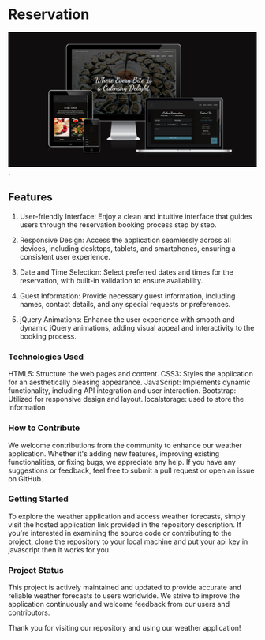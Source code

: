 # Reservation

![Weatherwiseimg](https://github.com/HOSSJBR/Velvet-Palate/blob/main/assets/images/Restaurant.png).

## Features

1. User-friendly Interface:
   Enjoy a clean and intuitive interface that guides users through the reservation booking process step by step.

2. Responsive Design:
   Access the application seamlessly across all devices, including desktops, tablets, and smartphones, ensuring a consistent user experience.

3. Date and Time Selection:
   Select preferred dates and times for the reservation, with built-in validation to ensure availability.

4. Guest Information:
   Provide necessary guest information, including names, contact details, and any special requests or preferences.

5. jQuery Animations:
   Enhance the user experience with smooth and dynamic jQuery animations, adding visual appeal and interactivity to the booking process.

### Technologies Used

HTML5: Structure the web pages and content.
CSS3: Styles the application for an aesthetically pleasing appearance.
JavaScript: Implements dynamic functionality, including API integration and user interaction.
Bootstrap: Utilized for responsive design and layout.
localstorage: used to store the information

### How to Contribute

We welcome contributions from the community to enhance our weather application. Whether it's adding new features, improving existing functionalities, or fixing bugs, we appreciate any help. If you have any suggestions or feedback, feel free to submit a pull request or open an issue on GitHub.

### Getting Started

To explore the weather application and access weather forecasts, simply visit the hosted application link provided in the repository description. If you're interested in examining the source code or contributing to the project, clone the repository to your local machine and put your api key in javascript then it works for you.

### Project Status

This project is actively maintained and updated to provide accurate and reliable weather forecasts to users worldwide. We strive to improve the application continuously and welcome feedback from our users and contributors.

Thank you for visiting our repository and using our weather application!

<!-- ******************************************************************************* -->
